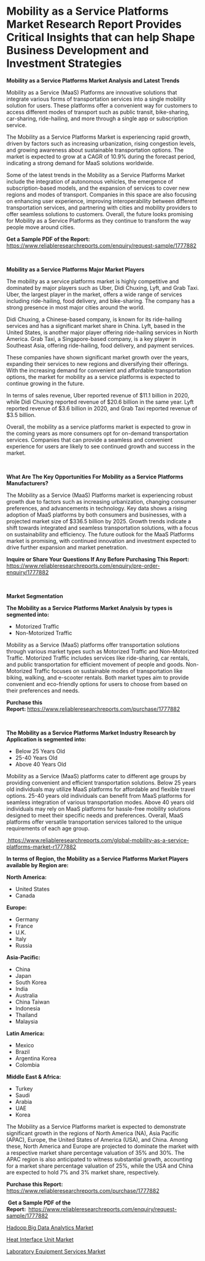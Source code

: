 <p><h1>Mobility as a Service Platforms Market Research Report Provides Critical Insights that can help Shape Business Development and Investment Strategies</h1></p><p><strong>Mobility as a Service Platforms Market Analysis and Latest Trends</strong></p>
<p><p>Mobility as a Service (MaaS) Platforms are innovative solutions that integrate various forms of transportation services into a single mobility solution for users. These platforms offer a convenient way for customers to access different modes of transport such as public transit, bike-sharing, car-sharing, ride-hailing, and more through a single app or subscription service.</p><p>The Mobility as a Service Platforms Market is experiencing rapid growth, driven by factors such as increasing urbanization, rising congestion levels, and growing awareness about sustainable transportation options. The market is expected to grow at a CAGR of 10.9% during the forecast period, indicating a strong demand for MaaS solutions worldwide.</p><p>Some of the latest trends in the Mobility as a Service Platforms Market include the integration of autonomous vehicles, the emergence of subscription-based models, and the expansion of services to cover new regions and modes of transport. Companies in this space are also focusing on enhancing user experience, improving interoperability between different transportation services, and partnering with cities and mobility providers to offer seamless solutions to customers. Overall, the future looks promising for Mobility as a Service Platforms as they continue to transform the way people move around cities.</p></p>
<p><strong>Get a Sample PDF of the Report:&nbsp;</strong> <a href="https://www.reliableresearchreports.com/enquiry/request-sample/1777882">https://www.reliableresearchreports.com/enquiry/request-sample/1777882</a></p>
<p>&nbsp;</p>
<p><strong>Mobility as a Service Platforms Major Market Players</strong></p>
<p><p>The mobility as a service platforms market is highly competitive and dominated by major players such as Uber, Didi Chuxing, Lyft, and Grab Taxi. Uber, the largest player in the market, offers a wide range of services including ride-hailing, food delivery, and bike-sharing. The company has a strong presence in most major cities around the world.</p><p>Didi Chuxing, a Chinese-based company, is known for its ride-hailing services and has a significant market share in China. Lyft, based in the United States, is another major player offering ride-hailing services in North America. Grab Taxi, a Singapore-based company, is a key player in Southeast Asia, offering ride-hailing, food delivery, and payment services.</p><p>These companies have shown significant market growth over the years, expanding their services to new regions and diversifying their offerings. With the increasing demand for convenient and affordable transportation options, the market for mobility as a service platforms is expected to continue growing in the future.</p><p>In terms of sales revenue, Uber reported revenue of $11.1 billion in 2020, while Didi Chuxing reported revenue of $20.6 billion in the same year. Lyft reported revenue of $3.6 billion in 2020, and Grab Taxi reported revenue of $3.5 billion.</p><p>Overall, the mobility as a service platforms market is expected to grow in the coming years as more consumers opt for on-demand transportation services. Companies that can provide a seamless and convenient experience for users are likely to see continued growth and success in the market.</p></p>
<p>&nbsp;</p>
<p><strong>What Are The Key Opportunities For Mobility as a Service Platforms Manufacturers?</strong></p>
<p><p>The Mobility as a Service (MaaS) Platforms market is experiencing robust growth due to factors such as increasing urbanization, changing consumer preferences, and advancements in technology. Key data shows a rising adoption of MaaS platforms by both consumers and businesses, with a projected market size of $336.5 billion by 2025. Growth trends indicate a shift towards integrated and seamless transportation solutions, with a focus on sustainability and efficiency. The future outlook for the MaaS Platforms market is promising, with continued innovation and investment expected to drive further expansion and market penetration.</p></p>
<p><strong>Inquire or Share Your Questions If Any Before Purchasing This Report:</strong> <a href="https://www.reliableresearchreports.com/enquiry/pre-order-enquiry/1777882">https://www.reliableresearchreports.com/enquiry/pre-order-enquiry/1777882</a></p>
<p>&nbsp;</p>
<p><strong>Market Segmentation</strong></p>
<p><strong>The Mobility as a Service Platforms Market Analysis by types is segmented into:</strong></p>
<p><ul><li>Motorized Traffic</li><li>Non-Motorized Traffic</li></ul></p>
<p><p>Mobility as a Service (MaaS) platforms offer transportation solutions through various market types such as Motorized Traffic and Non-Motorized Traffic. Motorized Traffic includes services like ride-sharing, car rentals, and public transportation for efficient movement of people and goods. Non-Motorized Traffic focuses on sustainable modes of transportation like biking, walking, and e-scooter rentals. Both market types aim to provide convenient and eco-friendly options for users to choose from based on their preferences and needs.</p></p>
<p><strong>Purchase this Report:&nbsp;</strong><a href="https://www.reliableresearchreports.com/purchase/1777882">https://www.reliableresearchreports.com/purchase/1777882</a></p>
<p>&nbsp;</p>
<p><strong>The Mobility as a Service Platforms Market Industry Research by Application is segmented into:</strong></p>
<p><ul><li>Below 25 Years Old</li><li>25-40 Years Old</li><li>Above 40 Years Old</li></ul></p>
<p><p>Mobility as a Service (MaaS) platforms cater to different age groups by providing convenient and efficient transportation solutions. Below 25 years old individuals may utilize MaaS platforms for affordable and flexible travel options. 25-40 years old individuals can benefit from MaaS platforms for seamless integration of various transportation modes. Above 40 years old individuals may rely on MaaS platforms for hassle-free mobility solutions designed to meet their specific needs and preferences. Overall, MaaS platforms offer versatile transportation services tailored to the unique requirements of each age group.</p></p>
<p><a href="https://www.reliableresearchreports.com/global-mobility-as-a-service-platforms-market-r1777882">&nbsp;https://www.reliableresearchreports.com/global-mobility-as-a-service-platforms-market-r1777882</a></p>
<p><strong>In terms of Region, the Mobility as a Service Platforms Market Players available by Region are:</strong></p>
<p>
    <p> <strong> North America: </strong>
        <ul>
            <li>United States</li>
            <li>Canada</li>
        </ul>
        </p> 
    <p> <strong> Europe: </strong>
        <ul>
            <li>Germany</li>
            <li>France</li>
            <li>U.K.</li>
            <li>Italy</li>
            <li>Russia</li>
        </ul>
        </p> 
    <p> <strong> Asia-Pacific: </strong>
        <ul>
            <li>China</li>
            <li>Japan</li>
            <li>South Korea</li>
            <li>India</li>
            <li>Australia</li>
            <li>China Taiwan</li>
            <li>Indonesia</li>
            <li>Thailand</li>
            <li>Malaysia</li>
        </ul>
        </p> 
    <p> <strong> Latin America: </strong>
        <ul>
            <li>Mexico</li>
            <li>Brazil</li>
            <li>Argentina Korea</li>
            <li>Colombia</li>
        </ul>
        </p> 
    <p> <strong> Middle East & Africa: </strong>
        <ul>
            <li>Turkey</li>
            <li>Saudi</li>
            <li>Arabia</li>
            <li>UAE</li>
            <li>Korea</li>
        </ul>
    </p>
    </p>
<p><p>The Mobility as a Service Platforms market is expected to demonstrate significant growth in the regions of North America (NA), Asia Pacific (APAC), Europe, the United States of America (USA), and China. Among these, North America and Europe are projected to dominate the market with a respective market share percentage valuation of 35% and 30%. The APAC region is also anticipated to witness substantial growth, accounting for a market share percentage valuation of 25%, while the USA and China are expected to hold 7% and 3% market share, respectively.</p></p>
<p><strong>Purchase this Report: </strong><a href="https://www.reliableresearchreports.com/purchase/1777882">https://www.reliableresearchreports.com/purchase/1777882</a></p>
<p>&nbsp;<strong>Get a Sample PDF of the Report:&nbsp;&nbsp;</strong><a href="https://www.reliableresearchreports.com/enquiry/request-sample/1777882">https://www.reliableresearchreports.com/enquiry/request-sample/1777882</a></p>
<p><strong></strong></p>
<p><p><a href="https://www.linkedin.com/pulse/hadoop-big-data-analytics-market-size-trends-complete-szyvc?trackingId=TFBXyfVHOh5Cazts5et0VA%3D%3D">Hadoop Big Data Analytics Market</a></p><p><a href="https://www.linkedin.com/pulse/heat-interface-unit-market-trends-forecast-competitive-f8qde?trackingId=gAwvOTGmngiLR6fgK%2BNB8Q%3D%3D">Heat Interface Unit Market</a></p><p><a href="https://www.linkedin.com/pulse/laboratory-equipment-services-market-key-successful-business-39kpe?trackingId=L5xpEs7u7IGTXk6MHkahjQ%3D%3D">Laboratory Equipment Services Market</a></p></p>